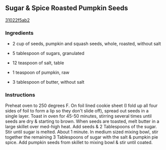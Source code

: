 ## Sugar & Spice Roasted Pumpkin Seeds

[31022f5ab2](http://www.food.com/recipe/sugar-spice-roasted-pumpkin-seeds-262233)

### Ingredients

 - 2 cup of seeds, pumpkin and squash seeds, whole, roasted, without salt

 - 5 tablespoon of sugars, granulated

 - 12 teaspoon of salt, table

 - 1 teaspoon of pumpkin, raw

 - 3 tablespoon of butter, without salt

### Instructions

Preheat oven to 250 degrees F. On foil lined cookie sheet (I fold up all four sides of foil to form a lip so they don't slide off), spread out seeds in a single layer. Toast in oven for 45-50 minutes, stirring several times until seeds are dry & starting to brown. When seeds are toasted, melt butter in a large skillet over med-high heat. Add seeds & 2 Tablespoons of the sugar. Stir until sugar is melted. About 1 minute. In medium sized mixing bowl, stir together the remaining 3 Tablespoons of sugar with the salt & pumpkin pie spice. Add pumpkin seeds from skillet to mixing bowl & stir until coated.